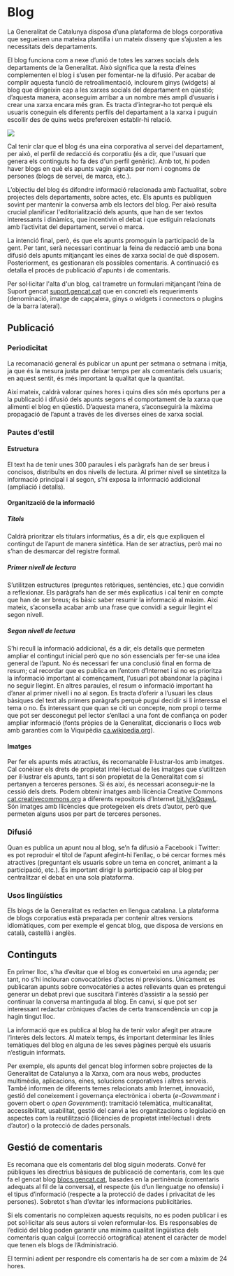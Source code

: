 # Blog

La Generalitat de Catalunya disposa d’una plataforma de blogs corporativa que segueixen una mateixa plantilla i un mateix disseny que s’ajusten a les necessitats dels departaments.

El blog funciona com a nexe d’unió de totes les xarxes socials dels departaments de la Generalitat. Això significa que la resta d’eines complementen el blog i s’usen per fomentar-ne la difusió. Per acabar de complir aquesta funció de retroalimentació, inclourem ginys (widgets) al blog que dirigeixin cap a les xarxes socials del departament en qüestió; d’aquesta manera, aconseguim arribar a un nombre més ampli d’usuaris i crear una xarxa encara més gran. Es tracta d’integrar-ho tot perquè els usuaris coneguin els diferents perfils del departament a la xarxa i puguin escollir des de quins webs prefereixen establir-hi relació.

<img src='{{ "/img/5_blog.jpg" | prepend: site.baseurl }}' />

Cal tenir clar que el blog és una eina corporativa al servei del departament, per això, el perfil de redacció és corporatiu (és a dir, que l'usuari que genera els continguts ho fa des d'un perfil genèric). Amb tot, hi poden haver blogs en què els apunts vagin signats per nom i cognoms de persones (blogs de servei, de marca, etc.).

L’objectiu del blog és difondre informació relacionada amb l’actualitat, sobre projectes dels departaments, sobre actes, etc. Els apunts es publiquen sovint per mantenir la conversa amb els lectors del blog. Per això resulta crucial planificar l'editorialització dels apunts, que han de ser textos interessants i dinàmics, que incentivin el debat i que estiguin relacionats amb l’activitat del departament, servei o marca.

La intenció final, però, és que els apunts promoguin la participació de la gent. Per tant, serà necessari continuar la feina de redacció amb una bona difusió dels apunts mitjançant les eines de xarxa social de què disposem. Posteriorment, es gestionaran els possibles comentaris. A continuació es detalla el procés de publicació d'apunts i de comentaris.

Per sol·licitar l'alta d'un blog, cal trametre un formulari mitjançant l’eina de Suport gencat [suport.gencat.cat](http://suport.gencat.cat) que en concreti els requeriments (denominació, imatge de capçalera, ginys o widgets i connectors o plugins de la barra lateral).

## Publicació
### Periodicitat
La recomanació general és publicar un apunt per setmana o setmana i mitja, ja que és la mesura justa per deixar temps per als comentaris dels usuaris; en aquest sentit, és més important la qualitat que la quantitat.

Així mateix, caldrà valorar quines hores i quins dies són més oportuns per a la publicació i difusió dels apunts segons el comportament de la xarxa que alimenti el blog en qüestió. D’aquesta manera, s’aconseguirà la màxima propagació de l’apunt a través de les diverses eines de xarxa social.

### Pautes d’estil
#### Estructura
El text ha de tenir unes 300 paraules i els paràgrafs han de ser breus i concisos, distribuïts en dos nivells de lectura. Al primer nivell se sintetitza la informació principal i al segon, s’hi exposa la informació  addicional (ampliació i detalls).
#### Organització de la informació
##### Títols
Caldrà prioritzar els titulars informatius, és a dir, els que expliquen el contingut de l’apunt de manera sintètica. Han de ser atractius, però mai no s’han de desmarcar del registre formal. 
##### Primer nivell de lectura
S’utilitzen estructures (preguntes retòriques, sentències, etc.) que convidin a reflexionar. Els paràgrafs han de ser més explicatius i cal tenir en compte que han de ser breus; és bàsic saber resumir la informació al màxim. Així mateix, s’aconsella acabar amb una frase que convidi a seguir llegint el segon nivell.
##### Segon nivell de lectura
S’hi recull la informació addicional, és a dir, els detalls que permeten ampliar el contingut inicial però que no són essencials per fer-se una idea general de l’apunt. No és necessari fer una conclusió final en forma de resum; cal recordar que es publica en l’entorn d’Internet i si no es prioritza la informació important al començament, l’usuari pot abandonar la pàgina i no seguir llegint. En altres paraules, el resum o informació important ha d’anar al primer nivell i no al segon. Es tracta d’oferir a l’usuari les claus bàsiques del text als primers paràgrafs perquè pugui decidir si li interessa el tema o no. És interessant que quan se citi un concepte, nom propi o terme que pot ser desconegut pel lector s’enllaci a una font de confiança on poder ampliar informació (fonts pròpies de la Generalitat, diccionaris o llocs web amb garanties com la Viquipèdia [ca.wikipedia.org](http://ca.wikipedia.org)).

#### Imatges
Per fer els apunts més atractius, és recomanable il·lustrar-los amb imatges. Cal conèixer els drets de propietat intel·lectual de les imatges que s’utilitzen per il·lustrar els apunts, tant si són propietat de la Generalitat com si pertanyen a terceres persones. Si és així, és necessari aconseguir-ne la cessió dels drets. Podem obtenir imatges amb llicència Creative Commons [cat.creativecommons.org](http://cat.creativecommons.org) a diferents repositoris d’Internet [bit.ly/kQqawL](http://bit.ly/kQqawL). Són imatges amb llicències que protegeixen els drets  d’autor, però que permeten alguns usos per part de terceres persones.

### Difusió
Quan es publica un apunt nou al blog, se’n fa difusió a Facebook i Twitter: es pot reproduir el títol de l’apunt afegint-hi l’enllaç, o bé cercar formes més atractives (preguntant els usuaris sobre un tema en concret, animant a la participació, etc.). És important dirigir la participació cap al blog per centralitzar el debat en una sola plataforma.

### Usos lingüístics
Els blogs de la Generalitat es redacten en llengua catalana. La plataforma de blogs corporatius està preparada per contenir altres versions idiomàtiques, com per exemple el gencat blog, que disposa de versions en català, castellà i anglès.

## Continguts
En primer lloc, s’ha d’evitar que el blog es converteixi en una agenda; per tant, no s’hi inclouran convocatòries d’actes ni previsions. Únicament es publicaran apunts sobre convocatòries a actes rellevants quan es pretengui generar un debat previ que suscitarà l’interès d’assistir a la sessió per continuar la conversa mantinguda al blog. En canvi, sí que pot ser interessant redactar cròniques d’actes de certa transcendència un cop ja hagin tingut lloc.

La informació que es publica al blog ha de tenir valor afegit per atraure l’interès dels lectors. Al mateix temps, és important determinar les línies temàtiques del blog en alguna de les seves pàgines perquè els usuaris n’estiguin informats.

Per exemple, els apunts del gencat blog informen sobre projectes de la Generalitat de Catalunya a la Xarxa, com ara nous webs, productes multimèdia, aplicacions, eines, solucions corporatives i altres serveis. També informen de diferents temes relacionats amb Internet, innovació, gestió del coneixement i governança electrònica i oberta (*e-Govemment* i govern obert o *open Government*): tramitació telemàtica, multicanalitat, accessibilitat, usabilitat, gestió del canvi a les organitzacions o legislació en aspectes com la reutilització (llicències de propietat intel·lectual i drets d’autor) o la protecció de dades personals.

## Gestió de comentaris
Es recomana que els comentaris del blog siguin moderats. Convé fer públiques les directrius bàsiques de publicació de comentaris, com les que fa el gencat blog [blocs.gencat.cat](blocs.gencat.cat), basades en la pertinència (comentaris adequats al fil de la conversa), el respecte (ús d’un llenguatge no ofensiu) i el tipus d’informació (respecte a la protecció de dades i privacitat de les persones). Sobretot s’han d’evitar les informacions publicitàries.

Si els comentaris no compleixen aquests requisits, no es poden publicar i es pot sol·licitar als seus autors si volen reformular-los. Els responsables de l’edició del blog poden garantir una mínima qualitat lingüística dels comentaris quan   calgui (correcció ortogràfica) atenent el caràcter de model que tenen els blogs de l’Administració.

El termini adient per respondre els comentaris ha de ser com a màxim de 24 hores.
